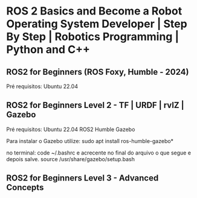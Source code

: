 # ROS 2 Basics and Become a Robot Operating System Developer | Step By Step | Robotics Programming | Python and C++

## ROS2 for Beginners (ROS Foxy, Humble - 2024)
Pré requisitos: 
Ubuntu 22.04



## ROS2 for Beginners Level 2 - TF | URDF | rvIZ | Gazebo
Pré requisitos: 
Ubuntu 22.04
ROS2 Humble
Gazebo

Para instalar o Gazebo utilize: 
sudo apt install ros-humble-gazebo*


no terminal:
code ~/.bashrc
e acrecente no final do arquivo o que segue e depois salve. 
source /usr/share/gazebo/setup.bash


## ROS2 for Beginners Level 3 - Advanced Concepts
